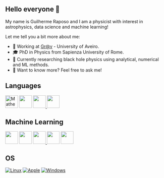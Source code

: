 ## Hello everyone 👋

My name is Guilherme Raposo and I am a physicist with interest in astrophysics, data science and machine learning!

Let me tell you a bit more about me:
- 📌 Working at [Gr@v](http://gravitation.web.ua.pt/) - University of Aveiro.
- 🎓 PhD in Physics from Sapienza University of Rome.
- 🔭 Currently researching black hole physics using analytical, numerical and ML methods.
- 💬 Want to know more? Feel free to ask me!


## Languages
[<img src="https://cdn.simpleicons.org/wolframmathematica" alt="Mathematica" height="40"/>](https://www.wolfram.com/mathematica/)
[<img src="https://cdn.jsdelivr.net/gh/devicons/devicon@latest/icons/python/python-original.svg"  height="40"/>](https://www.python.org/)
[<img src="https://cdn.jsdelivr.net/gh/devicons/devicon@latest/icons/c/c-original.svg" height="40"/> ](https://www.cprogramming.com/)
[<img src="https://cdn.jsdelivr.net/gh/devicons/devicon@latest/icons/cplusplus/cplusplus-original.svg" height="40"/>](https://cplusplus.com/)

## Machine Learning 
[<img src="https://cdn.jsdelivr.net/gh/devicons/devicon@latest/icons/pytorch/pytorch-original.svg" height="40" />](https://pytorch.org)
[<img src="https://cdn.jsdelivr.net/gh/devicons/devicon@latest/icons/tensorflow/tensorflow-original.svg"  height="40"/>](https://www.tensorflow.org/)
[<img src="https://cdn.jsdelivr.net/gh/devicons/devicon@latest/icons/pandas/pandas-original.svg" height="40"/> ](https://pandas.pydata.org/)
[<img src="https://cdn.jsdelivr.net/gh/devicons/devicon@latest/icons/scikitlearn/scikitlearn-original.svg" height="40"/>](https://scikit-learn.org/)
[<img src="https://cdn.jsdelivr.net/gh/devicons/devicon@latest/icons/keras/keras-original.svg" height="40"/>](https://keras.io/)

## OS
[![Linux](https://skillicons.dev/icons?i=linux)](https://www.linux.org/)
[![Apple](https://skillicons.dev/icons?i=apple)](https://www.apple.com/macos)
[![Windows](https://skillicons.dev/icons?i=windows)](https://www.microsoft.com/en-us/windows/)
